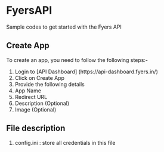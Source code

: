 # FyersAPI
 Sample codes to get started with the Fyers API

## Create App

To create an app, you need to follow the following steps:-

<ol>
    <li> Login to [API Dashboard] (https://api-dashboard.fyers.in/) </li>
    <li> Click on Create App </li>
    <li> Provide the following details </li>
    <li> App Name </li>
    <li> Redirect URL </li>
    <li> Description (Optional) </li>
    <li> Image (Optional) </li>
</ol>

## File description

<ol>
    <li> config.ini : store all credentials in this file </li>
</ol>

